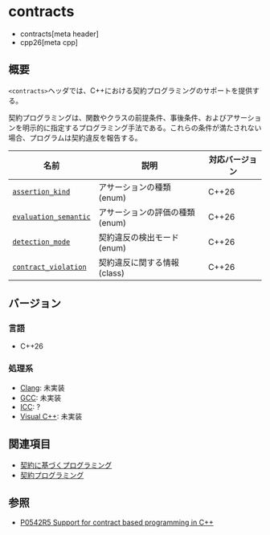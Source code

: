 # contracts
* contracts[meta header]
* cpp26[meta cpp]

## 概要
`<contracts>`ヘッダでは、C++における契約プログラミングのサポートを提供する。

契約プログラミングは、関数やクラスの前提条件、事後条件、およびアサーションを明示的に指定するプログラミング手法である。これらの条件が満たされない場合、プログラムは契約違反を報告する。


| 名前 | 説明 | 対応バージョン |
|------|------|----------------|
| [`assertion_kind`](contracts/assertion_kind.md.nolink) | アサーションの種類 (enum) | C++26 |
| [`evaluation_semantic`](contracts/evaluation_semantic.md.nolink) | アサーションの評価の種類(enum) | C++26 |
| [`detection_mode`](contracts/detection_mode.md.nolink) | 契約違反の検出モード(enum) | C++26 |
| [`contract_violation`](contracts/contract_violation.md.nolink) | 契約違反に関する情報 (class) | C++26 |

## バージョン
### 言語
- C++26

### 処理系
- [Clang](/implementation.md#clang): 未実装
- [GCC](/implementation.md#gcc): 未実装
- [ICC](/implementation.md#icc): ?
- [Visual C++](/implementation.md#visual_cpp): 未実装

## 関連項目
- [契約に基づくプログラミング](/lang/future/contract-based_programming.md)
- [契約プログラミング](/lang/cpp26/contracts.md)

## 参照
- [P0542R5 Support for contract based programming in C++](http://www.open-std.org/jtc1/sc22/wg21/docs/papers/2018/p0542r5.html)
